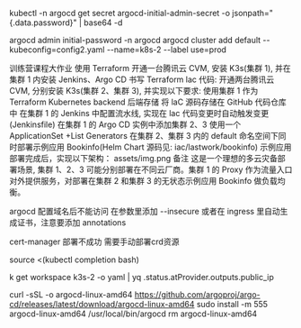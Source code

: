 kubectl -n argocd get secret argocd-initial-admin-secret -o jsonpath="{.data.password}" | base64 -d

argocd admin initial-password -n argocd
argocd cluster add default  --kubeconfig=config2.yaml --name=k8s-2 --label use=prod

训练营课程大作业
使用 Terraform 开通一台腾讯云 CVM, 安装 K3s(集群 1), 并在集群 1 内安装 Jenkins、Argo CD
书写 Terraform lac 代码: 开通两台腾讯云 CVM, 分别安装 K3s(集群 2、集群 3), 并实现以下要求:
使用集群 1 作为 Terraform Kubernetes backend 后端存储
将 laC 源码存储在 GitHub 代码仓库中
在集群 1 的 Jenkins 中配置流水线, 实现在 lac 代码变更时自动触发变更 (Jenkinsfile)
在集群 1 的 Argo CD 实例中添加集群 2、3
使用一个 ApplicationSet +List Generators 在集群 2、集群 3 内的 default 命名空间下同时部署示例应用 Bookinfo(Helm Chart 源码见: iac/lastwork/bookinfo)
示例应用部署完成后，实现以下架构： assets/img.png
备注
这是一个理想的多云灾备部署场景, 集群 1、2、3 可能分别部署在不同云厂商。集群 1 的 Proxy 作为流量入口对外提供服务，对部署在集群 2 和集群 3 的无状态示例应用 Bookinfo 做负载均衡。



argocd 配置域名后不能访问
在参数里添加 --insecure
或者在 ingress 里自动生成证书，注意要添加 annotations

cert-manager 部署不成功
需要手动部署crd资源

source <(kubectl completion bash)

k get workspace k3s-2 -o yaml | yq .status.atProvider.outputs.public_ip

curl -sSL -o argocd-linux-amd64 https://github.com/argoproj/argo-cd/releases/latest/download/argocd-linux-amd64
sudo install -m 555 argocd-linux-amd64 /usr/local/bin/argocd
rm argocd-linux-amd64